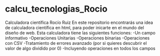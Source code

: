 # calcu_tecnologias_Rocio
Calculadora científica Rocío Ruiz 
En este repositorio encontrarás una idea de calculadora científica en html, para poder inicarte en el mundo del diseño de web.
Esta calculadora tiene las siguientes funciones:
-Un campo informativo
-Operaciones Unitarias
-Operaciones binarias 
-Operaciones con CSV
-Tratamiento de errores avanzado (por si quieres descubrir el valor de algo dividido por 0)
-Incluyendo operaciones en todos los campos 
